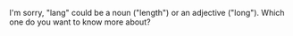 I'm sorry, "lang" could be a noun ("length") or an adjective ("long"). Which one do you want to know more about?
